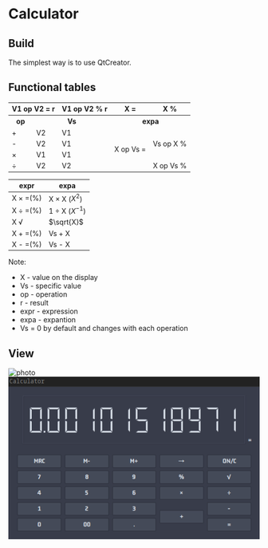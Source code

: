 # Calculator

## Build
The simplest way is to use QtCreator.

## Functional tables
<table>
<tr><th colspan=2> V1 op V2 = r	<th> V1 op V2 % r <th>           X =       <th>           X %
<tr><th> op <th colspan=2> Vs                     <th colspan=2> expa 
<tr><td> +  <td> V2             <td> V1           <td rowspan=4> X op Vs = <td rowspan=3> Vs op X %
<tr><td> -  <td> V2             <td> V1
<tr><td> ×  <td> V1             <td> V1
<tr><td> ÷  <td> V2             <td> V2                                    <td>           X op Vs %
</table>

| expr     | expa             |
| -------- | ---------------- |
| X × =(%) | X × X ($X^{2}$)  |
| X ÷ =(%) | 1 ÷ X ($X^{-1}$) |
| X √      | $\sqrt{X}$       |
| X + =(%) | Vs + X           |
| X - =(%) | Vs - X           |

Note:

- X - value on the display
- Vs - specific value
- op - operation
- r - result
- expr - expression
- expa - expantion
- Vs = 0 by default and changes with each operation

## View
![photo](https://github.com/vpunch/Calculator/blob/master/imgs/photo.png)
![screenshot](https://github.com/vpunch/Calculator/blob/master/imgs/screenshot.png)
